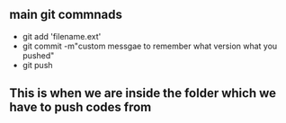 ## main git commnads 
+ git add 'filename.ext'
+ git commit -m"custom messgae to remember what version what you pushed"
+ git push

## This is when we are inside the folder which we have to push codes from